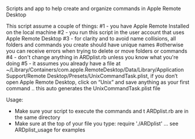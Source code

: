 Scripts and app to help create and organize commands in Apple Remote Desktop

This script assume a couple of things:
#1 - you have Apple Remote Installed on the local machine
#2 - you run this script in the user account that uses Apple Remote Desktop
#3 - for clarity and to avoid name collisions, all folders and commands you create should have unique names
#otherwise you can receive errors when trying to delete or move folders or commands
#4 - don't change anything in ARDplist.rb unless you know what you're doing
#5 - it assumes you already have a file at ~/Library/Containers/com.apple.RemoteDesktop/Data/Library/Application Support/Remote Desktop/Presets/UnixCommandTask.plist, if you don’t open Apple Remote Desktop, click on “Unix” and save anything as your first command .. this auto generates the UnixCommandTask.plist file

Usage:
- Make sure your script to execute the commands and t ARDplist.rb are in the same directory
- Make sure at the top of your file you type: require './ARDplist' ... see ARDplist_usage for examples
